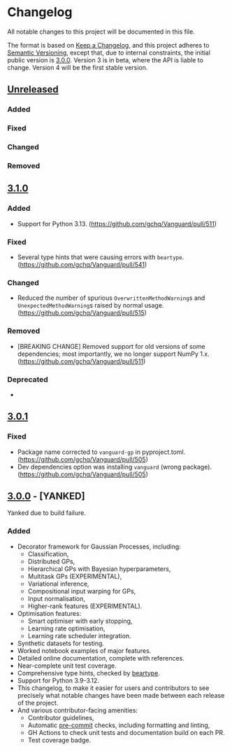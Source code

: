 # Changelog

All notable changes to this project will be documented in this file.

The format is based on [Keep a Changelog](https://keepachangelog.com/en/1.0.0/), and this project adheres to [Semantic Versioning](https://semver.org/spec/v2.0.0.html), except that, due
to internal constraints, the initial public version is [3.0.0]. Version 3 is in beta, where the API is liable to change.
Version 4 will be the first stable version.

## [Unreleased]

### Added
### Fixed
### Changed
### Removed

## [3.1.0]

### Added

- Support for Python 3.13. (https://github.com/gchq/Vanguard/pull/511)

### Fixed

- Several type hints that were causing errors with `beartype`. (https://github.com/gchq/Vanguard/pull/541)

### Changed

- Reduced the number of spurious `OverwrittenMethodWarning`s and `UnexpectedMethodWarning`s raised by normal usage.
   (https://github.com/gchq/Vanguard/pull/515)

### Removed

- [BREAKING CHANGE] Removed support for old versions of some dependencies; most importantly, we no longer support
  NumPy 1.x. (https://github.com/gchq/Vanguard/pull/511)

### Deprecated

-


## [3.0.1]

### Fixed

- Package name corrected to `vanguard-gp` in pyproject.toml. (https://github.com/gchq/Vanguard/pull/505)
- Dev dependencies option was installing `vanguard` (wrong package). (https://github.com/gchq/Vanguard/pull/505)


## [3.0.0] - [YANKED]

Yanked due to build failure.

### Added

- Decorator framework for Gaussian Processes, including:
  - Classification,
  - Distributed GPs,
  - Hierarchical GPs with Bayesian hyperparameters,
  - Multitask GPs (EXPERIMENTAL),
  - Variational inference,
  - Compositional input warping for GPs,
  - Input normalisation,
  - Higher-rank features (EXPERIMENTAL).
- Optimisation features:
  - Smart optimiser with early stopping,
  - Learning rate optimisation,
  - Learning rate scheduler integration.
- Synthetic datasets for testing.
- Worked notebook examples of major features.
- Detailed online documentation, complete with references.
- Near-complete unit test coverage.
- Comprehensive type hints, checked by [beartype].
- Support for Python 3.9-3.12.
- This changelog, to make it easier for users and contributors to see precisely what notable changes have been made
  between each release of the project.
- And various contributor-facing amenities:
  - Contributor guidelines,
  - Automatic [pre-commit] checks, including formatting and linting,
  - GH Actions to check unit tests and documentation build on each PR.
  - Test coverage badge.


[//]: # (## [M.m.p] - YYYY-mm-dd)

[//]: # (### Added)
[//]: # (This is where features that have been added should be noted.)

[//]: # (### Fixed)
[//]: # (This is where fixes should be noted.)

[//]: # (### Changed)
[//]: # (This is where changes from previous versions should be noted.)

[//]: # (### Removed)
[//]: # (This is where elements which have been removed should be noted.)

[//]: # (### Deprecated)
[//]: # (This is where existing but deprecated elements should be noted.)

[beartype]: https://pypi.org/project/beartype/
[pre-commit]: https://pre-commit.com/

[Unreleased]: https://github.com/gchq/Vanguard/compare/v3.1.0...HEAD
[3.1.0]: https://github.com/gchq/Vanguard/compare/v3.0.1...v3.1.0
[3.0.1]: https://github.com/gchq/Vanguard/compare/v3.0.0...v3.0.1
[3.0.0]: https://github.com/gchq/Vanguard/releases/tag/v3.0.0
